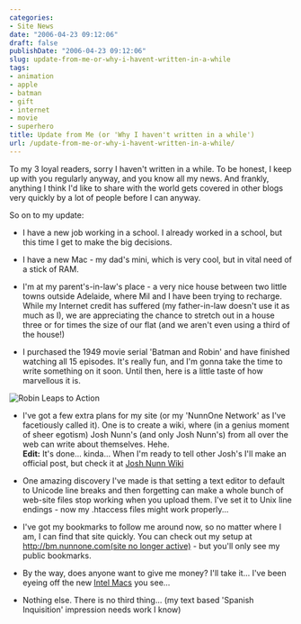 ```yaml
---
categories:
- Site News
date: "2006-04-23 09:12:06"
draft: false
publishDate: "2006-04-23 09:12:06"
slug: update-from-me-or-why-i-havent-written-in-a-while
tags:
- animation
- apple
- batman
- gift
- internet
- movie
- superhero
title: Update from Me (or 'Why I haven't written in a while')
url: /update-from-me-or-why-i-havent-written-in-a-while/
---
```

To my 3 loyal readers, sorry I haven't written in a while. To be honest,
I keep up with you regularly anyway, and you know all my news. And
frankly, anything I think I'd like to share with the world gets covered
in other blogs very quickly by a lot of people before I can anyway.

So on to my update:

-   I have a new job working in a school. I already worked in a school,
    but this time I get to make the big decisions.

-   I have a new Mac - my dad's mini, which is very cool, but in vital
    need of a stick of RAM.

-   I'm at my parent's-in-law's place - a very nice house between two
    little towns outside Adelaide, where Mil and I have been trying
    to recharge. While my Internet credit has suffered (my father-in-law
    doesn't use it as much as I), we are appreciating the chance to
    stretch out in a house three or for times the size of our flat (and
    we aren't even using a third of the house!)

-   I purchased the 1949 movie serial 'Batman and Robin' and have
    finished watching all 15 episodes. It's really fun, and I'm gonna
    take the time to write something on it soon. Until then, here is a
    little taste of how marvellous it is.

![Robin Leaps to
Action](https://turbo.geekorium.com.au/wp-content/uploads/2472274643_d7b0c3988b_o1.gif)

-   I've got a few extra plans for my site (or my 'NunnOne Network' as
    I've facetiously called it). One is to create a wiki, where (in a
    genius moment of sheer egotism) Josh Nunn's (and only Josh Nunn's)
    from all over the web can write about themselves. Hehe.\
    **Edit:** It's done... kinda... When I'm ready to tell other Josh's
    I'll make an official post, but check it at [Josh Nunn
    Wiki](# "My self promoting wiki")

-   One amazing discovery I've made is that setting a text editor to
    default to Unicode line breaks and then forgetting can make a whole
    bunch of web-site files stop working when you upload them. I've set
    it to Unix line endings - now my .htaccess files might
    work properly...

-   I've got my bookmarks to follow me around now, so no matter where I
    am, I can find that site quickly. You can check out my setup at
    [http://bm.nunnone.com(site no
    longer active)](# "Sitebar bookmark manager hosted at NunnOne") -
    but you'll only see my public bookmarks.

-   By the way, does anyone want to give me money? I'll take it... I've
    been eyeing off the new [Intel
    Macs](http://www.apple.com/au/hardware/ "Link to Apple's Hardware page")
    you see...

-   Nothing else. There is no third thing... (my text based 'Spanish
    Inquisition' impression needs work I know)

